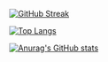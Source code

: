 [![GitHub Streak](https://github-readme-streak-stats.herokuapp.com/?user=adubovikov)](https://git.io/streak-stats)

[![Top Langs](https://github-readme-stats.vercel.app/api/top-langs/?username=adubovikov&layout=compact)](https://github.com/adubovikov/github-readme-stats)

[![Anurag's GitHub stats](https://github-readme-stats.vercel.app/api?username=adubovikov)](https://github.com/adubovikov/github-readme-stats)
